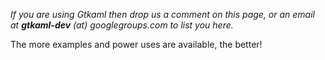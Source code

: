 _If you are using Gtkaml then drop us a comment on this page, or an email at **gtkaml-dev** (at) googlegroups.com to list you here._

The more examples and power uses are available, the better!
